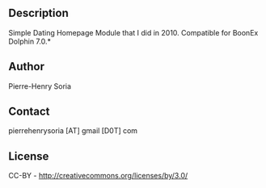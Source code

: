## Description

Simple Dating Homepage Module that I did in 2010. Compatible for BoonEx Dolphin 7.0.*


## Author

Pierre-Henry Soria


## Contact

pierrehenrysoria [AT] gmail [D0T] com


## License

CC-BY - http://creativecommons.org/licenses/by/3.0/